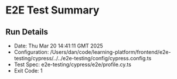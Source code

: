 # E2E Test Summary
## Run Details
- Date: Thu Mar 20 14:41:11 GMT 2025
- Configuration: /Users/dan/code/learning-platform/frontend/e2e-testing/cypress/../../e2e-testing/config/cypress.config.ts
- Test Spec: e2e-testing/cypress/e2e/profile.cy.ts
- Exit Code: 1
